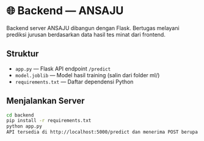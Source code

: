 # 🌐 Backend — ANSAJU

Backend server ANSAJU dibangun dengan Flask. Bertugas melayani prediksi jurusan berdasarkan data hasil tes minat dari frontend.

## Struktur

- `app.py` — Flask API endpoint `/predict`
- `model.joblib` — Model hasil training (salin dari folder ml/)
- `requirements.txt` — Daftar dependensi Python

## Menjalankan Server

```bash
cd backend
pip install -r requirements.txt
python app.py
API tersedia di http://localhost:5000/predict dan menerima POST berupa array 12 angka.